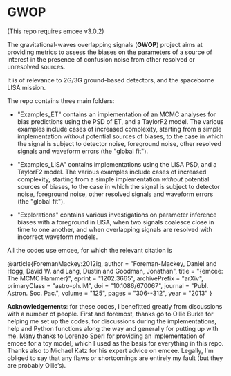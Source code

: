 # GWOP

(This repo requires emcee v3.0.2)

The gravitational-waves overlapping signals (**GWOP**) project aims at providing metrics to assess the biases on the parameters of a source of interest in the presence of confusion noise from other resolved or unresolved sources.

It is of relevance to 2G/3G ground-based detectors, and the spaceborne LISA mission. 

The repo contains three main folders:

- "Examples_ET" contains an implementation of an MCMC analyses for bias predictions using the PSD of ET, and a TaylorF2 model. The various examples include cases of increased complexity, starting from a simple implementation *without* potential sources of biases, to the case in which the signal is subject to detector noise, foreground noise, other resolved signals and waveform errors (the "global fit").

- "Examples_LISA" contains implementations using the LISA PSD, and a TaylorF2 model. The various examples include cases of increased complexity, starting from a simple implementation *without* potential sources of biases, to the case in which the signal is subject to detector noise, foreground noise, other resolved signals and waveform errors (the "global fit").

- "Explorations" contains various investigations on parameter inference biases with a foreground in LISA, when two signals coalesce close in time to one another, and when overlapping signals are resolved with incorrect waveform models.


All the codes use emcee, for which the relevant citation is

@article{ForemanMackey:2012ig,
    author = "Foreman-Mackey, Daniel and Hogg, David W. and Lang, Dustin and Goodman, Jonathan",
    title = "{emcee: The MCMC Hammer}",
    eprint = "1202.3665",
    archivePrefix = "arXiv",
    primaryClass = "astro-ph.IM",
    doi = "10.1086/670067",
    journal = "Publ. Astron. Soc. Pac.",
    volume = "125",
    pages = "306--312",
    year = "2013"
}

**Acknowledgements**: for these codes, I benefitted greatly from discussions with a number of people. First and foremost, thanks go to Ollie Burke for helping me set up the codes, for discussions during the implementations, help and Python functions along the way and generally for putting up with me. Many thanks to Lorenzo Speri for providing an implementation of emcee for a toy model, which I used as the basis for everything in this repo. Thanks also to Michael Katz for his expert advice on emcee. Legally, I'm obliged to say that any flaws or shortcomings are entirely my fault (but they are probably Ollie’s). 
